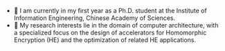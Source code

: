 - 🔭 I am currently in my first year as a Ph.D. student at the Institute of Information Engineering, Chinese Academy of Sciences.
- 👯 My research interests lie in the domain of computer architecture, with a specialized focus on the design of accelerators for Homomorphic Encryption (HE) and the optimization of related HE applications.


